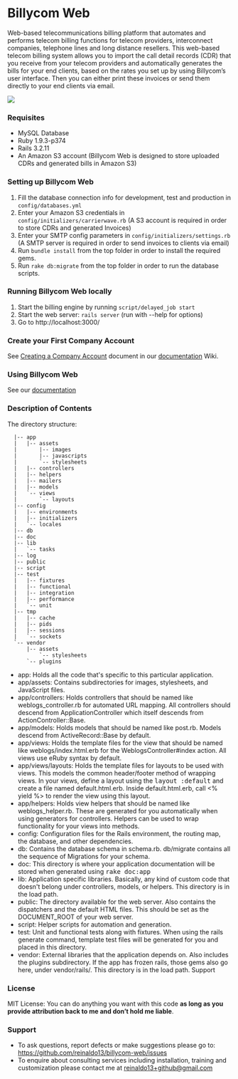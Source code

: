 # Billycom Web
Web-based telecommunications billing platform that automates and performs telecom billing functions for telecom providers, interconnect companies, telephone lines and long distance resellers. This web-based telecom billing system allows you to import the call detail records (CDR) that you receive from your telecom providers and automatically generates the bills for your end clients, based on the rates you set up by using Billycom’s user interface. Then you can either print these invoices or send them directly to your end clients via email.

![](https://shinyhelmets.files.wordpress.com/2010/06/picture-7.png)

### Requisites
* MySQL Database
* Ruby 1.9.3-p374
* Rails 3.2.11
* An Amazon S3 account (Billycom Web is designed to store uploaded CDRs and generated bills in Amazon S3)

### Setting up Billycom Web
1. Fill the database connection info for development, test and production in `config/databases.yml`
2. Enter your Amazon S3 credentials in `config/initializers/carrierwave.rb` (A S3 account is required in order to store CDRs and generated Invoices)
3. Enter your SMTP config parameters in `config/initializers/settings.rb` (A SMTP server is required in order to send invoices to clients via email)
4. Run `bundle install` from the top folder in order to install the required gems.
5. Run `rake db:migrate` from the top folder in order to run the database scripts.

### Running Billycom Web locally
1. Start the billing engine by running `script/delayed_job start`
2. Start the web server: `rails server` (run with --help for options)
3. Go to http://localhost:3000/

### Create your First Company Account
See [Creating a Company Account](https://github.com/reinaldo13/billycom-web/wiki/Creating-a-Company-Account) document in our [documentation](https://github.com/reinaldo13/billycom-web/wiki/Billycom-Web-Documentation) Wiki.

### Using Billycom Web
See our [documentation](https://github.com/reinaldo13/billycom-web/wiki/Billycom-Web-Documentation)

### Description of Contents
The directory structure:
```
  |-- app
  |   |-- assets
  |       |-- images
  |       |-- javascripts
  |       `-- stylesheets
  |   |-- controllers
  |   |-- helpers
  |   |-- mailers
  |   |-- models
  |   `-- views
  |       `-- layouts
  |-- config
  |   |-- environments
  |   |-- initializers
  |   `-- locales
  |-- db
  |-- doc
  |-- lib
  |   `-- tasks
  |-- log
  |-- public
  |-- script
  |-- test
  |   |-- fixtures
  |   |-- functional
  |   |-- integration
  |   |-- performance
  |   `-- unit
  |-- tmp
  |   |-- cache
  |   |-- pids
  |   |-- sessions
  |   `-- sockets
  `-- vendor
      |-- assets
          `-- stylesheets
      `-- plugins
```

* app: Holds all the code that's specific to this particular application.
* app/assets: Contains subdirectories for images, stylesheets, and JavaScript files.
* app/controllers: Holds controllers that should be named like weblogs_controller.rb for automated URL mapping. All controllers should descend from ApplicationController which itself descends from ActionController::Base.
* app/models: Holds models that should be named like post.rb. Models descend from ActiveRecord::Base by default.
* app/views: Holds the template files for the view that should be named like weblogs/index.html.erb for the WeblogsController#index action. All views use eRuby syntax by default.
* app/views/layouts: Holds the template files for layouts to be used with views. This models the common header/footer method of wrapping views. In your views, define a layout using the <tt>layout :default</tt> and create a file named default.html.erb. Inside default.html.erb, call <% yield %> to render the view using this layout.
* app/helpers: Holds view helpers that should be named like weblogs_helper.rb. These are generated for you automatically when using generators for controllers. Helpers can be used to wrap functionality for your views into methods.
* config: Configuration files for the Rails environment, the routing map, the database, and other dependencies.
* db: Contains the database schema in schema.rb. db/migrate contains all the sequence of Migrations for your schema.
* doc: This directory is where your application documentation will be stored when generated using <tt>rake doc:app</tt>
* lib: Application specific libraries. Basically, any kind of custom code that doesn't belong under controllers, models, or helpers. This directory is in the load path.
* public: The directory available for the web server. Also contains the dispatchers and the default HTML files. This should be set as the DOCUMENT_ROOT of your web server.
* script: Helper scripts for automation and generation.
* test: Unit and functional tests along with fixtures. When using the rails generate command, template test files will be generated for you and placed in this directory.
* vendor: External libraries that the application depends on. Also includes the plugins subdirectory. If the app has frozen rails, those gems also go here, under vendor/rails/. This directory is in the load path.
Support

### License
MIT License: You can do anything you want with this code **as long as you provide attribution back to me and don’t hold me liable**.

### Support
* To ask questions, report defects or make suggestions please go to: https://github.com/reinaldo13/billycom-web/issues
* To enquire about consulting services including installation, training and customization please contact me at reinaldo13+github@gmail.com
